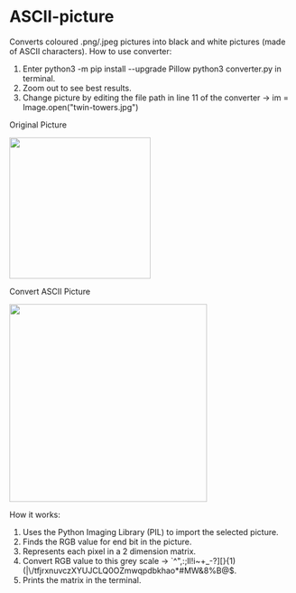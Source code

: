 # ASCII-picture
Converts coloured .png/.jpeg pictures into black and white pictures (made of ASCII characters).
How to use converter: 
1)   Enter python3 -m pip install --upgrade Pillow python3 converter.py in terminal.
2)   Zoom out to see best results.
3)   Change picture by editing the file path in line 11 of the converter 
     ->   im = Image.open("twin-towers.jpg")

Original Picture

<img src="https://github.com/yili288/ASCII-pic/blob/master/twin-towers.jpg"  height="250" />

Convert ASCII Picture

<img src="https://github.com/yili288/ASCII-pic/blob/master/Black-white-twin-towers.png"  height="350" />

How it works:
1)   Uses the Python Imaging Library (PIL) to import the selected picture.
2)   Finds the RGB value for end bit in the picture.
3)   Represents each pixel in a 2 dimension matrix.
4)   Convert RGB value to this grey scale 
     ->  `^\",:;Il!i~+_-?][}{1)(|\\/tfjrxnuvczXYUJCLQ0OZmwqpdbkhao*#MW&8%B@$.
6)   Prints the matrix in the terminal.

